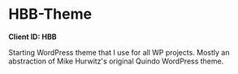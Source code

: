 <h1>HBB-Theme</h1>
<strong>Client ID: HBB</strong>

Starting WordPress theme that I use for all WP projects. Mostly an abstraction of Mike Hurwitz's original Quindo WordPress theme.
